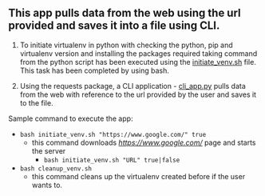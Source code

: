 ## This app pulls data from the web using the url provided and saves it into a file using CLI.

1. To initiate virtualenv in python with checking the python, pip and virtualenv version and installing the packages required taking command from the python script has been executed using the [initiate_venv.sh]() file. This task has been completed by using bash.  
           
2. Using the requests package, a CLI application - [cli_app.py]() pulls data from the web with reference to the url provided by the user and saves it to the file.

Sample command to execute the app:
- `bash initiate_venv.sh "https://www.google.com/" true`
  - this command downloads _https://www.google.com/_ page and starts the server
    - `bash initiate_venv.sh "URL" true|false`
- `bash cleanup_venv.sh`
  - this command cleans up the virtualenv created before if the user wants to.

